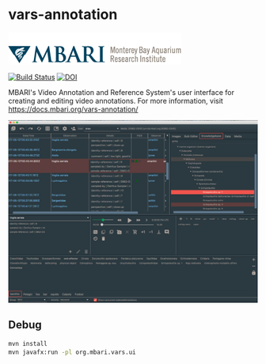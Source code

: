 # vars-annotation

![MBARI logo](docs/assets/images/mbari-logo.png)

[![Build Status](https://travis-ci.org/mbari-media-management/vars-annotation.svg?branch=master)](https://travis-ci.org/mbari-media-management/vars-annotation)  [![DOI](https://zenodo.org/badge/90881605.svg)](https://zenodo.org/badge/latestdoi/90881605)

MBARI's Video Annotation and Reference System's user interface for creating and editing video annotations. For more information, visit <https://docs.mbari.org/vars-annotation/>

![VARS Annotation](docs/assets/images/vars-annotation.png)

## Debug

```bash
mvn install
mvn javafx:run -pl org.mbari.vars.ui
```
